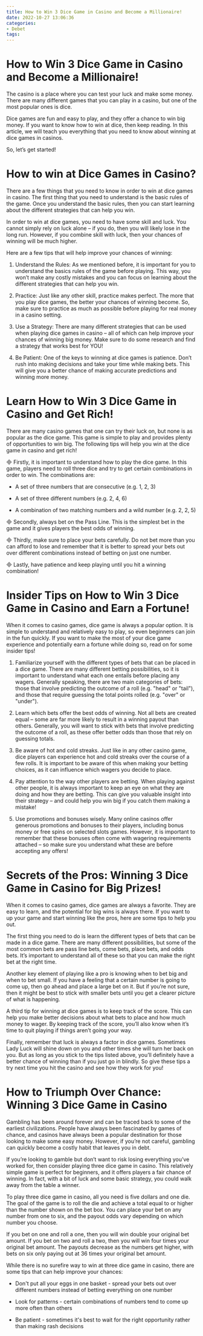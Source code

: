 ```yaml
---
title: How to Win 3 Dice Game in Casino and Become a Millionaire!
date: 2022-10-27 13:06:36
categories:
- Debet
tags:
---
```



#  How to Win 3 Dice Game in Casino and Become a Millionaire!

The casino is a place where you can test your luck and make some money. There are many different games that you can play in a casino, but one of the most popular ones is dice.

Dice games are fun and easy to play, and they offer a chance to win big money. If you want to know how to win at dice, then keep reading. In this article, we will teach you everything that you need to know about winning at dice games in casinos.

So, let’s get started!

# How to win at Dice Games in Casino?

There are a few things that you need to know in order to win at dice games in casino. The first thing that you need to understand is the basic rules of the game. Once you understand the basic rules, then you can start learning about the different strategies that can help you win.

In order to win at dice games, you need to have some skill and luck. You cannot simply rely on luck alone – if you do, then you will likely lose in the long run. However, if you combine skill with luck, then your chances of winning will be much higher.

Here are a few tips that will help improve your chances of winning:

1) Understand the Rules: As we mentioned before, it is important for you to understand the basics rules of the game before playing. This way, you won’t make any costly mistakes and you can focus on learning about the different strategies that can help you win.
2) Practice: Just like any other skill, practice makes perfect. The more that you play dice games, the better your chances of winning become. So, make sure to practice as much as possible before playing for real money in a casino setting. 
3) Use a Strategy: There are many different strategies that can be used when playing dice games in casino – all of which can help improve your chances of winning big money. Make sure to do some research and find a strategy that works best for YOU! 

4) Be Patient: One of the keys to winning at dice games is patience. Don’t rush into making decisions and take your time while making bets. This will give you a better chance of making accurate predictions and winning more money.

#  Learn How to Win 3 Dice Game in Casino and Get Rich!

There are many casino games that one can try their luck on, but none is as popular as the dice game. This game is simple to play and provides plenty of opportunities to win big. The following tips will help you win at the dice game in casino and get rich!

 Firstly, it is important to understand how to play the dice game. In this game, players need to roll three dice and try to get certain combinations in order to win. The combinations are:

- A set of three numbers that are consecutive (e.g. 1, 2, 3)

- A set of three different numbers (e.g. 2, 4, 6)

- A combination of two matching numbers and a wild number (e.g. 2, 2, 5)

 Secondly, always bet on the Pass Line. This is the simplest bet in the game and it gives players the best odds of winning.

 Thirdly, make sure to place your bets carefully. Do not bet more than you can afford to lose and remember that it is better to spread your bets out over different combinations instead of betting on just one number.

 Lastly, have patience and keep playing until you hit a winning combination!

#  Insider Tips on How to Win 3 Dice Game in Casino and Earn a Fortune! 

When it comes to casino games, dice game is always a popular option. It is simple to understand and relatively easy to play, so even beginners can join in the fun quickly. If you want to make the most of your dice game experience and potentially earn a fortune while doing so, read on for some insider tips!

1. Familiarize yourself with the different types of bets that can be placed in a dice game. There are many different betting possibilities, so it is important to understand what each one entails before placing any wagers. Generally speaking, there are two main categories of bets: those that involve predicting the outcome of a roll (e.g. "head" or "tail"), and those that require guessing the total points rolled (e.g. "over" or "under").

2. Learn which bets offer the best odds of winning. Not all bets are created equal – some are far more likely to result in a winning payout than others. Generally, you will want to stick with bets that involve predicting the outcome of a roll, as these offer better odds than those that rely on guessing totals.

3. Be aware of hot and cold streaks. Just like in any other casino game, dice players can experience hot and cold streaks over the course of a few rolls. It is important to be aware of this when making your betting choices, as it can influence which wagers you decide to place.

4. Pay attention to the way other players are betting. When playing against other people, it is always important to keep an eye on what they are doing and how they are betting. This can give you valuable insight into their strategy – and could help you win big if you catch them making a mistake!

5. Use promotions and bonuses wisely. Many online casinos offer generous promotions and bonuses to their players, including bonus money or free spins on selected slots games. However, it is important to remember that these bonuses often come with wagering requirements attached – so make sure you understand what these are before accepting any offers!

#  Secrets of the Pros: Winning 3 Dice Game in Casino for Big Prizes! 

When it comes to casino games, dice games are always a favorite. They are easy to learn, and the potential for big wins is always there. If you want to up your game and start winning like the pros, here are some tips to help you out.

The first thing you need to do is learn the different types of bets that can be made in a dice game. There are many different possibilities, but some of the most common bets are pass line bets, come bets, place bets, and odds bets. It’s important to understand all of these so that you can make the right bet at the right time.

Another key element of playing like a pro is knowing when to bet big and when to bet small. If you have a feeling that a certain number is going to come up, then go ahead and place a large bet on it. But if you’re not sure, then it might be best to stick with smaller bets until you get a clearer picture of what is happening.

A third tip for winning at dice games is to keep track of the score. This can help you make better decisions about what bets to place and how much money to wager. By keeping track of the score, you’ll also know when it’s time to quit playing if things aren’t going your way.

Finally, remember that luck is always a factor in dice games. Sometimes Lady Luck will shine down on you and other times she will turn her back on you. But as long as you stick to the tips listed above, you’ll definitely have a better chance of winning than if you just go in blindly. So give these tips a try next time you hit the casino and see how they work for you!

#  How to Triumph Over Chance: Winning 3 Dice Game in Casino

Gambling has been around forever and can be traced back to some of the earliest civilizations. People have always been fascinated by games of chance, and casinos have always been a popular destination for those looking to make some easy money. However, if you’re not careful, gambling can quickly become a costly habit that leaves you in debt.

If you’re looking to gamble but don’t want to risk losing everything you’ve worked for, then consider playing three dice game in casino. This relatively simple game is perfect for beginners, and it offers players a fair chance of winning. In fact, with a bit of luck and some basic strategy, you could walk away from the table a winner.

To play three dice game in casino, all you need is five dollars and one die. The goal of the game is to roll the die and achieve a total equal to or higher than the number shown on the bet box. You can place your bet on any number from one to six, and the payout odds vary depending on which number you choose.

If you bet on one and roll a one, then you will win double your original bet amount. If you bet on two and roll a two, then you will win four times your original bet amount. The payouts decrease as the numbers get higher, with bets on six only paying out at 36 times your original bet amount.

While there is no surefire way to win at three dice game in casino, there are some tips that can help improve your chances:

- Don't put all your eggs in one basket - spread your bets out over different numbers instead of betting everything on one number

- Look for patterns - certain combinations of numbers tend to come up more often than others

- Be patient - sometimes it's best to wait for the right opportunity rather than making rash decisions